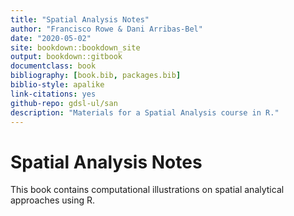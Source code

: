 ```yaml
--- 
title: "Spatial Analysis Notes"
author: "Francisco Rowe & Dani Arribas-Bel"
date: "2020-05-02"
site: bookdown::bookdown_site
output: bookdown::gitbook
documentclass: book
bibliography: [book.bib, packages.bib]
biblio-style: apalike
link-citations: yes
github-repo: gdsl-ul/san
description: "Materials for a Spatial Analysis course in R."
---
```


# Spatial Analysis Notes

This book contains computational illustrations on spatial analytical approaches using R. 

